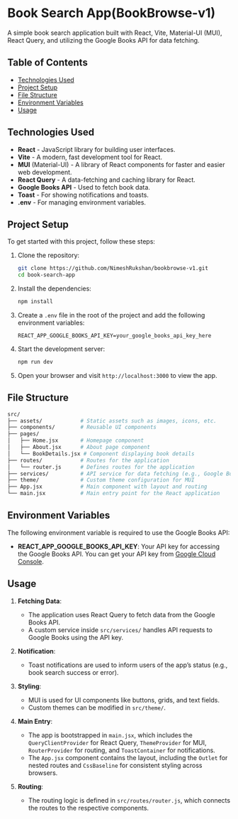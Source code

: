 # Book Search App(BookBrowse-v1)

A simple book search application built with React, Vite, Material-UI (MUI), React Query, and utilizing the Google Books API for data fetching.

## Table of Contents

- [Technologies Used](#technologies-used)
- [Project Setup](#project-setup)
- [File Structure](#file-structure)
- [Environment Variables](#environment-variables)
- [Usage](#usage)

## Technologies Used

- **React** - JavaScript library for building user interfaces.
- **Vite** - A modern, fast development tool for React.
- **MUI** (Material-UI) - A library of React components for faster and easier web development.
- **React Query** - A data-fetching and caching library for React.
- **Google Books API** - Used to fetch book data.
- **Toast** - For showing notifications and toasts.
- **.env** - For managing environment variables.

## Project Setup

To get started with this project, follow these steps:

1. Clone the repository:

   ```bash
   git clone https://github.com/NimeshRukshan/bookbrowse-v1.git
   cd book-search-app
   ```

2. Install the dependencies:

   ```bash
   npm install
   ```

3. Create a `.env` file in the root of the project and add the following environment variables:

   ```env
   REACT_APP_GOOGLE_BOOKS_API_KEY=your_google_books_api_key_here
   ```

4. Start the development server:

   ```bash
   npm run dev
   ```

5. Open your browser and visit `http://localhost:3000` to view the app.

## File Structure

```bash
src/
├── assets/            # Static assets such as images, icons, etc.
├── components/        # Reusable UI components
├── pages/
│   ├── Home.jsx       # Homepage component
│   ├── About.jsx      # About page component
│   └── BookDetails.jsx # Component displaying book details
├── routes/            # Routes for the application
│   └── router.js      # Defines routes for the application
├── services/          # API service for data fetching (e.g., Google Books API)
├── theme/             # Custom theme configuration for MUI
├── App.jsx            # Main component with layout and routing
└── main.jsx           # Main entry point for the React application
```

## Environment Variables

The following environment variable is required to use the Google Books API:

- **REACT_APP_GOOGLE_BOOKS_API_KEY**: Your API key for accessing the Google Books API. You can get your API key from [Google Cloud Console](https://console.developers.google.com/).

## Usage

1. **Fetching Data**:

   - The application uses React Query to fetch data from the Google Books API.
   - A custom service inside `src/services/` handles API requests to Google Books using the API key.

2. **Notification**:

   - Toast notifications are used to inform users of the app’s status (e.g., book search success or error).

3. **Styling**:

   - MUI is used for UI components like buttons, grids, and text fields.
   - Custom themes can be modified in `src/theme/`.

4. **Main Entry**:

   - The app is bootstrapped in `main.jsx`, which includes the `QueryClientProvider` for React Query, `ThemeProvider` for MUI, `RouterProvider` for routing, and `ToastContainer` for notifications.
   - The `App.jsx` component contains the layout, including the `Outlet` for nested routes and `CssBaseline` for consistent styling across browsers.

5. **Routing**:
   - The routing logic is defined in `src/routes/router.js`, which connects the routes to the respective components.
